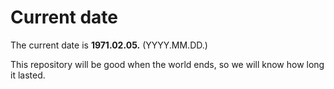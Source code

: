 # Current date

The current date is **1971.02.05.** (YYYY.MM.DD.)

This repository will be good when the world ends, so we will know how long it lasted.